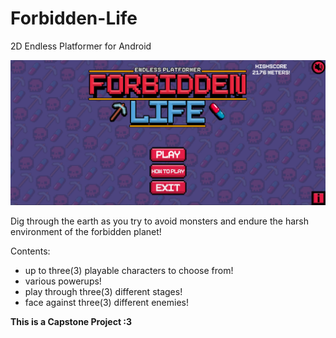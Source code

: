 # Forbidden-Life
2D Endless Platformer for Android

	
![HTML logo](https://github.com/GraVityGank/Forbidden-Life/blob/main/Images/Menu.jpg)

Dig through the earth as you try to avoid monsters and endure the harsh environment of the forbidden planet!

Contents:
- up to three(3) playable characters to choose from!
- various powerups!
- play through three(3) different stages!
- face against three(3) different enemies!

**This is a Capstone Project :3**
